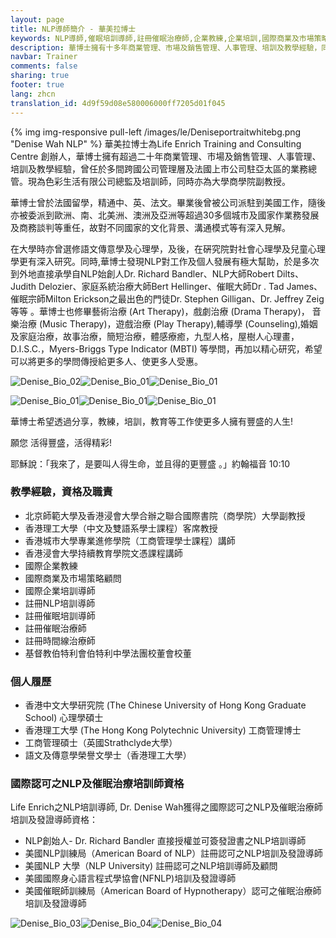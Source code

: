 ```yaml
---
layout: page
title: NLP導師簡介 - 華美拉博士
keywords: NLP導師,催眠培訓導師,註冊催眠治療師,企業教練,企業培訓,國際商業及市場策略顧問,商業管理、市場管理、銷售管理、人事管理、企業培訓
description: 華博士擁有十多年商業管理、市場及銷售管理、人事管理、培訓及教學經驗，同時亦為大學商學院副教授。對社會心理學及兒童心理學更有深入研究。
navbar: Trainer
comments: false
sharing: true
footer: true
lang: zhcn
translation_id: 4d9f59d08e580006000ff7205d01f045
---
```


{% img img-responsive pull-left /images/le/Deniseportraitwhitebg.png "Denise Wah NLP" %} 華美拉博士為Life Enrich Training and Consulting Centre 創辦人，華博士擁有超過二十年商業管理、市場及銷售管理、人事管理、培訓及教學經驗，曾任於多間跨國公司管理層及法國上市公司駐亞太區的業務總管。現為色彩生活有限公司總監及培訓師，同時亦為大學商學院副教授。

華博士曾於法國留學，精通中、英、法文。畢業後曾被公司派駐到美國工作，隨後亦被委派到歐洲、南、北美洲、澳洲及亞洲等超過30多個城市及國家作業務發展及商務談判等重任，故對不同國家的文化背景、溝通模式等有深入見解。

在大學時亦曾選修語文傳意學及心理學，及後，在硏究院對社會心理學及兒童心理學更有深入研究。同時,華博士發現NLP對工作及個人發展有極大幫助，於是多次到外地直接承學自NLP始創人Dr. Richard Bandler、NLP大師Robert Dilts、Judith Delozier、家庭系統治療大師Bert Hellinger、催眠大師Dr . Tad James、催眠宗師Milton Erickson之最出色的門徒Dr. Stephen Gilligan、Dr. Jeffrey Zeig等等 。華博士也修畢藝術治療 (Art Therapy)，戲劇治療 (Drama Therapy)， 音樂治療 (Music Therapy)，遊戲治療 (Play Therapy),輔導學 (Counseling),婚姻及家庭治療，故事治療，簡短治療，體感療癒，九型人格，屋樹人心理畫，D.I.S.C.，Myers-Briggs Type Indicator (MBTI) 等學問，再加以精心研究，希望可以將更多的學問傳授給更多人、使更多人受惠。<br>

![Denise_Bio_02](/images/le/03_0.png)![Denise_Bio_01](/images/le/nlpguru01.png)![Denise_Bio_01](/images/le/nlpguru02.png)

![Denise_Bio_01](/images/le/nlpguru03.png)![Denise_Bio_01](/images/le/nlpguru04.png)![Denise_Bio_01](/images/le/nlpguru05.png)<br>

華博士希望透過分享，教練，培訓，教育等工作使更多人擁有豐盛的人生!

願您 活得豐盛，活得精彩!

耶穌說：「我來了，是要叫人得生命，並且得的更豐盛 。」約翰福音 10:10

### 教學經驗，資格及職責

* 北京師範大學及香港浸會大學合辦之聯合國際書院（商學院）大學副教授
* 香港理工大學（中文及雙語系學士課程）客席教授
* 香港城市大學專業進修學院（工商管理學士課程）講師
* 香港浸會大學持續教育學院文憑課程講師
* 國際企業教練
* 國際商業及市場策略顧問
* 國際企業培訓導師
* 註冊NLP培訓導師
* 註冊催眠培訓導師
* 註冊催眠治療師
* 註冊時間線治療師
* 基督教伯特利會伯特利中學法團校董會校董

### 個人履歷

* 香港中文大學研究院 (The Chinese University of Hong Kong Graduate School) 心理學碩士
* 香港理工大學 (The Hong Kong Polytechnic University) 工商管理博士
* 工商管理碩士（英國Strathclyde大學）
* 語文及傳意學榮譽文學士（香港理工大學）

### 國際認可之NLP及催眠治療培訓師資格

Life Enrich之NLP培訓導師, Dr. Denise Wah獲得之國際認可之NLP及催眠治療師培訓及發證導師資格：

* NLP創始人- Dr. Richard Bandler 直接授權並可簽發證書之NLP培訓導師
* 美國NLP訓練局（American Board of NLP）註冊認可之NLP培訓及發證導師
* 美國NLP 大學（NLP University) 註冊認可之NLP培訓導師及顧問
* 美國國際身心語言程式學協會(NFNLP)培訓及發證導師
* 美國催眠師訓練局（American Board of Hypnotherapy）認可之催眠治療師培訓及發證導師

![Denise_Bio_03](/images/le/Denise_Course.png)![Denise_Bio_04](/images/le/Eye-Access.png)![Denise_Bio_04](/images/le/explaintoWesterners.png)
